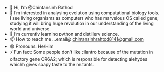- 👋 Hi, I’m @Chintansinh Rathod
- 👀 I’m interested in analysing evolution using computational biology tools. I see living organisms as computers who has marvelous OS called gene; studying it will bring huge revolution in our understanding of the living world and universe. 
- 🌱 I’m currently learning python and distillery science. 
- 📫 How to reach me ...email@ chintansinhrahtod8141@gmail.com
- 😄 Pronouns: He/Him
- ⚡ Fun fact: Some people don't like cilantro because of the mutation in olfactory gene OR6A2; which is responsible for detecting alehydes whichh gives soapy taste to the mutants. 

<!---
Venum09/Venum09 is a ✨ special ✨ repository because its `README.md` (this file) appears on your GitHub profile.
You can click the Preview link to take a look at your changes.
--->
